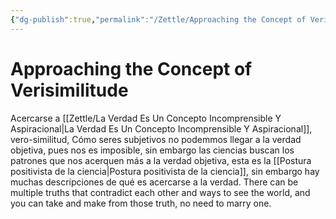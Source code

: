 ```yaml
---
{"dg-publish":true,"permalink":"/Zettle/Approaching the Concept of Verisimilitude/","title":"Approaching the Concept of Verisimilitude","updated":"2023-12-30T18:05:46.277-05:00"}
---
```



# Approaching the Concept of Verisimilitude


Acercarse a [[Zettle/La Verdad Es Un Concepto Incomprensible Y Aspiracional\|La Verdad Es Un Concepto Incomprensible Y Aspiracional]], vero-similitud, Cómo seres subjetivos no podemmos llegar a la verdad objetiva, pues nos es imposible, sin embargo las ciencias buscan los patrones que nos acerquen más a la verdad objetiva, esta es la [[Postura positivista de la ciencia\|Postura positivista de la ciencia]], sin embargo hay muchas descripciones de qué es acercarse a la verdad.
There can be multiple truths that contradict each other and ways to see the world, and you can take and make from those truth, no need to marry one.

